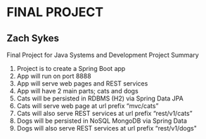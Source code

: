 # FINAL PROJECT
## Zach Sykes
Final Project for Java Systems and Development
Project Summary
1.	Project is to create a Spring Boot app
2.	App will run on port 8888
3.	App will serve web pages and REST services
4.	App will have 2 main parts; cats and dogs
5.	Cats will be persisted in RDBMS (H2) via Spring Data JPA
6.	Cats will serve web page at url prefix   “mvc/cats”
7.	Cats will also serve REST services at url prefix “rest/v1/cats”
8.	Dogs will be persisted in NoSQL MongoDB via Spring Data
9.	Dogs will also serve REST services at url prefix “rest/v1/dogs"

